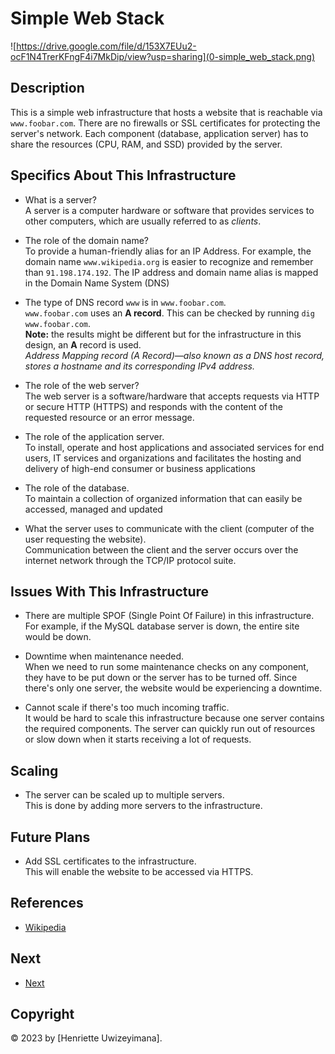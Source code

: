 # Simple Web Stack

![https://drive.google.com/file/d/153X7EUu2-ocF1N4TrerKFngF4i7MkDip/view?usp=sharing](0-simple_web_stack.png)

## Description

This is a simple web infrastructure that hosts a website that is reachable via `www.foobar.com`. There are no firewalls or SSL certificates for protecting the server's network. Each component (database, application server) has to share the resources (CPU, RAM, and SSD) provided by the server.

## Specifics About This Infrastructure

+ What is a server?<br/>A server is a computer hardware or software that provides services to other computers, which are usually referred to as *clients*.

+ The role of the domain name?<br/>To provide a human-friendly alias for an IP Address. For example, the domain name `www.wikipedia.org` is easier to recognize and remember than `91.198.174.192`. The IP address and domain name alias is mapped in the Domain Name System (DNS)

+ The type of DNS record `www` is in `www.foobar.com`.<br/>`www.foobar.com` uses an **A record**. This can be checked by running `dig www.foobar.com`.<br/>**Note:** the results might be different but for the infrastructure in this design, an **A** record is used.<br/>
<i>Address Mapping record (A Record)—also known as a DNS host record, stores a hostname and its corresponding IPv4 address.</i>

+ The role of the web server?<br/>The web server is a software/hardware that accepts requests via HTTP or secure HTTP (HTTPS) and responds with the content of the requested resource or an error message.

+ The role of the application server.<br/>To install, operate and host applications and associated services for end users, IT services and organizations and facilitates the hosting and delivery of high-end consumer or business applications

+ The role of the database.<br/>To maintain a collection of organized information that can easily be accessed, managed and updated

+ What the server uses to communicate with the client (computer of the user requesting the website).<br/>Communication between the client and the server occurs over the internet network through the TCP/IP protocol suite.

## Issues With This Infrastructure

+ There are multiple SPOF (Single Point Of Failure) in this infrastructure.<br/>For example, if the MySQL database server is down, the entire site would be down.

+ Downtime when maintenance needed.<br/>When we need to run some maintenance checks on any component, they have to be put down or the server has to be turned off. Since there's only one server, the website would be experiencing a downtime.

+ Cannot scale if there's too much incoming traffic.<br/>It would be hard to scale this infrastructure because one server contains the required components. The server can quickly run out of resources or slow down when it starts receiving a lot of requests.

## Scaling

+ The server can be scaled up to multiple servers.<br/>This is done by adding more servers to the infrastructure.

## Future Plans

+ Add SSL certificates to the infrastructure.<br/>This will enable the website to be accessed via HTTPS.

## References

+ [Wikipedia](https://en.wikipedia.org/wiki/Web_server_infrastructure)

## Next

+ [Next](1-distributed_web_infrastructure.md)

## Copyright

© 2023 by [Henriette Uwizeyimana].
